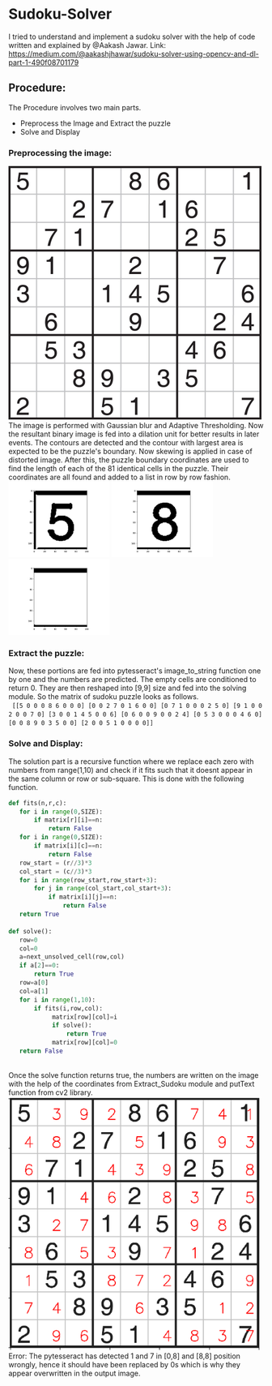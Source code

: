 # Sudoku-Solver
I tried to understand and implement a sudoku solver with the help of code written and explained by @Aakash Jawar. Link: https://medium.com/@aakashjhawar/sudoku-solver-using-opencv-and-dl-part-1-490f08701179
## Procedure:
The Procedure involves two main parts. 
*  Preprocess the Image and Extract the puzzle
*  Solve and Display
### Preprocessing the image:
<img src = "Images/SudokuEasy.jpg" width=500 ><br>
The image is performed with Gaussian blur and Adaptive Thresholding. Now the resultant binary image is fed into a dilation unit for better results in later events.
The contours are detected and the contour with largest area is expected to be the puzzle's boundary. Now skewing is applied in case of distorted image. After this, the puzzle boundary coordinates are used to find the length of each of the 81 identical cells in the puzzle. Their coordinates are all found and added to a list in row by row fashion.
<br><img src = "Images/First cropped cell.png" width=200>
<img src = "Images/Another cell.png" width=200>
<img src = "Images/Empty cell.png" width=200>
<br>
### Extract the puzzle:
Now, these portions are fed into pytesseract's image_to_string function one by one and the numbers are predicted. The empty cells are conditioned to return 0. They are then reshaped into [9,9] size and fed into the solving module. So the matrix of sudoku puzzle looks as follows.
<br>```
[[5 0 0 0 8 6 0 0 0]
[0 0 2 7 0 1 6 0 0]
[0 7 1 0 0 0 2 5 0]
[9 1 0 0 2 0 0 7 0]
[3 0 0 1 4 5 0 0 6]
[0 6 0 0 9 0 0 2 4]
[0 5 3 0 0 0 4 6 0]
[0 0 8 9 0 3 5 0 0]
[2 0 0 5 1 0 0 0 0]]```
 <br>
 ### Solve and Display:
 The solution part is a recursive function where we replace each zero with numbers from range(1,10) and check if it fits such that it doesnt appear in the same column or row or sub-square. This is done with the following function.
 <br>
 ```python
 def fits(n,r,c):
    for i in range(0,SIZE):
        if matrix[r][i]==n:
            return False
    for i in range(0,SIZE):
        if matrix[i][c]==n:
            return False
    row_start = (r//3)*3
    col_start = (c//3)*3
    for i in range(row_start,row_start+3):
        for j in range(col_start,col_start+3):
            if matrix[i][j]==n:
                return False
    return True

def solve():
    row=0
    col=0
    a=next_unsolved_cell(row,col)
    if a[2]==0:
        return True
    row=a[0]
    col=a[1]
    for i in range(1,10):
        if fits(i,row,col):
             matrix[row][col]=i
             if solve():
                 return True
             matrix[row][col]=0
    return False
```
<br>
Once the solve function returns true, the numbers are written on the image with the help of the coordinates from Extract_Sudoku module and putText function from cv2 library.
<img src= "Images/Output.png" width=500>
<br>
Error: The pytesseract has detected 1 and 7 in [0,8] and [8,8] position wrongly, hence it should have been replaced by 0s which is why they appear overwritten in the output image. 
